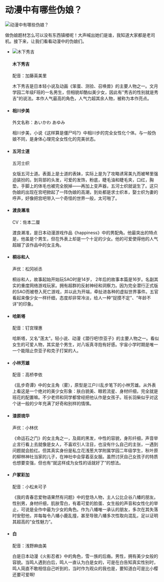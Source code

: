 # 动漫中有哪些伪娘？

![动漫中有哪些伪娘？](https://bkimg.cdn.bcebos.com/pic/0ff41bd5ad6eddc4ef07910830dbb6fd53663364?x-bce-process=image/crop,x_0,y_18,w_700,h_350/resize,m_lfit,w_800,h_400,limit_0/format,f_auto)

做伪娘题材怎么可以没有东西镇楼呢！大声喊出她们是谁，我知道大家都是老司机。接下来，让我们看看动漫中的伪娘们。

-   ![木下秀吉](https://bkimg.cdn.bcebos.com/pic/7e3e6709c93d70cf93c991fef1dcd100baa12b15?x-bce-process=image/crop,x_0,y_0,w_716,h_480/resize,m_lfit,w_800,h_536,limit_0/format,f_auto)
    
    #### 木下秀吉
    
    配音：加藤英美里
    
    木下秀吉是日本轻小说及动画《笨蛋、测验、召唤兽》的主要人物之一。文月学园二年级F班的一名男生，但相貌却酷似美少女，因此有"秀吉的性别就是秀吉"的说法。本作人气最高的角色，人气力超其余人物，被称为本作亮点。
    
-   #### 相川步美
    
    外文名称：あいかわ あゆみ
    
    相川步美，小说《这样算是僵尸吗?》中相川步的完全女性化个体。与一般伪娘不同，是身体心理完全女性化的完美状态。
    
-   #### 五河士道
    
    五河士织
    
    女版五河士道。表面上是士道的表妹，实际上是为了攻略诱宵美九而被琴里强迫装扮的。到背部的头发，可爱的发饰，粉底，睫毛油和睫毛夹，口红，胸垫，手脚上的体毛也被完全脱掉——再加上变声器，五河士织就诞生了。这只伪娘的出现在宫吧掀起了一阵伪娘的高潮，到处都是求士织本，娶士织为妻的呼声，好像把宫吧带入一个奇怪的世界一般，太可啪了。
    
-   #### 渡良濑准
    
    CV：佐本二厘
    
    渡良濑准，是日本动漫游戏作品《happiness》中的男配角。他最突出的特点是，他虽是个男生，但在外表上却是一个十足的少女。他的可爱使得他的人气超越了该作品中的女主角。
    
-   #### 桐谷和人
    
    声优：松冈祯丞
    
    桐谷和人，故事起始开始玩SAO时是14岁， 2年后的故事本篇是16岁。名副其实的重度网络游戏玩家。拥有超群的反射神经和洞察力。因为完全潜行正式版的SAO而被卷入死亡游戏，并以此为开端，牵扯进各种的虚拟世界事件。五官看起来像少女一样纤细，态度却非常冷淡，给人一种“捉摸不定”、“年龄不详”的印象。
    
-   #### 哈斯塔
    
    配音：钉宫理惠
    
    哈斯塔，又名"莲太"。轻小说、动漫《潜行吧!奈亚子》的主要人物之一。看似女生的可爱人物，其实是个男生，对八坂真寻抱有好感。宇宙小学时期是唯一一个能阻止奈亚子和克子打架的人。
    
-   #### 小林芳雄
    
    配音：高桥李依
    
    《乱步奇谭》中的女主角（雾），原型是江户川乱步笔下的小林芳雄。从外表上看这是一个绝对的美少女形象：肤白貌美、眼若流星、身材纤细，完全就是班花的配置嘛。不少老师和同学都曾经把他认作是女孩子。班长羽柴似乎对这个谜一般的少年充满了好奇和别样的情愫。
    
-   #### 漆原琉华
    
    声优：小林优
    
    《命运石之门》的女主角之一，及肩的黑发，中性的容貌，身形纤细，声音举止言行看上去就像是女人，不喜欢引人注目，也没有什么自己的主张，一遇到问题就会脸红。但其真实身份是私立花浅葱大学附属学园二年级学生，秋叶原的柳林神社当家的儿子，在神社中会穿着巫女服。虽然讨厌自己女孩子的特质也想要变强，但也有“就这样成为女性的话就好了”的想法。
    
-   #### 户冢彩加
    
    配音：小松未可子
    
    《我的青春恋爱物语果然有问题》中的登场人物，主人公比企谷八幡的朋友。性别男，身材纤细，肌肤雪白，有着可爱的脸蛋、女生般的声音和女性化的举止，可说是全作中最为少女的角色。作为八幡唯一承认的朋友，多次在其失落时安慰他，并每每令八幡小鹿乱撞，甚至导致八幡多次性取向混乱，足以证明其超高的“女性魅力”。
    
-   #### 白
    
    配音：浅野麻由美
    
    白是日本动漫《火影忍者》中的角色，雪一族的后裔。男性，拥有美少女般的容貌。当鸣人遇到白后，鸣人一直认为白是女的，可是在白告知真实性别时，鸣人简直不敢相信自己听到的，当时作为观众的我也是，要知道白可是比小樱还要可爱啊!